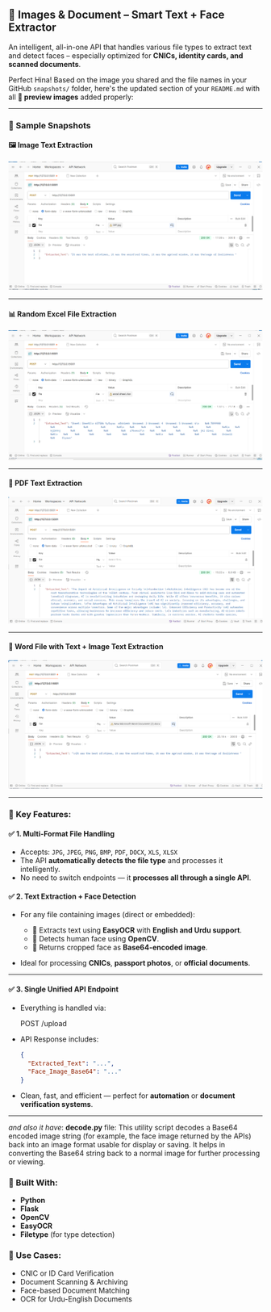 
## 📄 Images & Document – Smart Text + Face Extractor

An intelligent, all-in-one API that handles various file types to extract text and detect faces – especially optimized for **CNICs, identity cards, and scanned documents**.

Perfect Hina! Based on the image you shared and the file names in your GitHub `snapshots/` folder, here's the updated section of your `README.md` with all **📸 preview images** added properly:

---

### 📸 Sample Snapshots

#### 🖼️ Image Text Extraction

![Image Text](https://github.com/hina672/MultiXtract/raw/main/snapshots/Image%20Text%20Extraction.PNG)

---

#### 📊 Random Excel File Extraction

![Excel File](https://github.com/hina672/MultiXtract/raw/main/snapshots/Random%20excel%20file%20extraction.PNG)

---

#### 📄 PDF Text Extraction

![PDF](https://github.com/hina672/MultiXtract/raw/main/snapshots/pdfTextExtraction)

---

#### 📝 Word File with Text + Image Text Extraction

![Word File](https://github.com/hina672/MultiXtract/raw/main/snapshots/wordFileWithTextImage)

---



### 🚀 Key Features:

#### ✅ 1. **Multi-Format File Handling**

* Accepts:
  `JPG`, `JPEG`, `PNG`, `BMP`, `PDF`, `DOCX`, `XLS`, `XLSX`
* The API **automatically detects the file type** and processes it intelligently.
* No need to switch endpoints — it **processes all through a single API**.


#### ✅ 2. **Text Extraction + Face Detection**

* For any file containing images (direct or embedded):

  * 📝 Extracts text using **EasyOCR** with **English and Urdu support**.
  * 👤 Detects human face using **OpenCV**.
  * 🔄 Returns cropped face as **Base64-encoded image**.
* Ideal for processing **CNICs**, **passport photos**, or **official documents**.

---

#### ✅ 3. **Single Unified API Endpoint**

* Everything is handled via:

  POST /upload
  
* API Response includes:

  ```json
  {
    "Extracted_Text": "...",
    "Face_Image_Base64": "..."
  }
  ```
* Clean, fast, and efficient — perfect for **automation** or **document verification systems**.

---
*and also it have*:
**decode.py** file:
This utility script decodes a Base64 encoded image string (for example, the face image returned by the APIs) back into an image format usable for display or saving. It helps in converting the Base64 string back to a normal image for further processing or viewing.

### 🧠 Built With:

* **Python**
* **Flask**
* **OpenCV**
* **EasyOCR**
* **Filetype** (for type detection)
  
### 🧪 Use Cases:

* CNIC or ID Card Verification
* Document Scanning & Archiving
* Face-based Document Matching
* OCR for Urdu-English Documents


